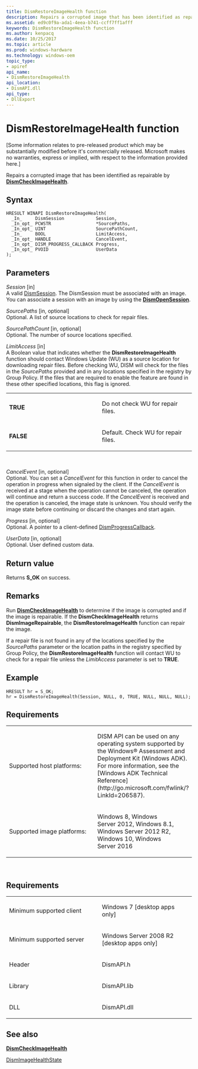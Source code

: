 ```yaml
---
title: DismRestoreImageHealth function
description: Repairs a corrupted image that has been identified as repairable by DismCheckImageHealth.
ms.assetid: ed9c0f9a-ada1-4eea-b741-ccff7ff1afff
keywords: DismRestoreImageHealth function
ms.author: kenpacq
ms.date: 10/25/2017
ms.topic: article
ms.prod: windows-hardware
ms.technology: windows-oem
topic_type: 
- apiref
api_name: 
- DismRestoreImageHealth
api_location: 
- DismAPI.dll
api_type: 
- DllExport
---
```


# DismRestoreImageHealth function


\[Some information relates to pre-released product which may be substantially modified before it's commercially released. Microsoft makes no warranties, express or implied, with respect to the information provided here.\]

Repairs a corrupted image that has been identified as repairable by [**DismCheckImageHealth**](dismcheckimagehealth-function.md).

Syntax
---

```
HRESULT WINAPI DismRestoreImageHealth(
  _In_     DismSession            Session,
  _In_opt_ PCWSTR                 *SourcePaths,
  _In_opt_ UINT                   SourcePathCount,
  _In_     BOOL                   LimitAccess,
  _In_opt_ HANDLE                 CancelEvent,
  _In_opt_ DISM_PROGRESS_CALLBACK Progress,
  _In_opt_ PVOID                  UserData
);
```

Parameters
-------

*Session* \[in\]  
A valid [DismSession](dismsession.md). The DismSession must be associated with an image. You can associate a session with an image by using the [**DismOpenSession**](dismopensession-function.md).

*SourcePaths* \[in, optional\]  
Optional. A list of source locations to check for repair files.

*SourcePathCount* \[in, optional\]  
Optional. The number of source locations specified.

*LimitAccess* \[in\]  
A Boolean value that indicates whether the **DismRestoreImageHealth** function should contact Windows Update (WU) as a source location for downloading repair files. Before checking WU, DISM will check for the files in the *SourcePaths* provided and in any locations specified in the registry by Group Policy. If the files that are required to enable the feature are found in these other specified locations, this flag is ignored.

<table>
<colgroup>
<col width="50%" />
<col width="50%" />
</colgroup>
<tbody>
<tr class="odd">
<td><p><strong>TRUE</strong></p></td>
<td><p>Do not check WU for repair files.</p></td>
</tr>
<tr class="even">
<td><p><strong>FALSE</strong></p></td>
<td><p>Default. Check WU for repair files.</p></td>
</tr>
</tbody>
</table>

 

*CancelEvent* \[in, optional\]  
Optional. You can set a *CancelEvent* for this function in order to cancel the operation in progress when signaled by the client. If the *CancelEvent* is received at a stage when the operation cannot be canceled, the operation will continue and return a success code. If the *CancelEvent* is received and the operation is canceled, the image state is unknown. You should verify the image state before continuing or discard the changes and start again.

*Progress* \[in, optional\]  
Optional. A pointer to a client-defined [DismProgressCallback](dismprogresscallback.md).

*UserData* \[in, optional\]  
Optional. User defined custom data.

Return value
---------

Returns **S\_OK** on success.

## <span id="Remarks"></span><span id="remarks"></span><span id="REMARKS"></span>Remarks


Run [**DismCheckImageHealth**](dismcheckimagehealth-function.md) to determine if the image is corrupted and if the image is repairable. If the **DismCheckImageHealth** returns **DismImageRepairable**, the **DismRestoreImageHealth** function can repair the image.

If a repair file is not found in any of the locations specified by the *SourcePaths* parameter or the location paths in the registry specified by Group Policy, the **DismRestoreImageHealth** function will contact WU to check for a repair file unless the *LimitAccess* parameter is set to **TRUE**.

## <span id="Example"></span><span id="example"></span><span id="EXAMPLE"></span>Example


```
HRESULT hr = S_OK;
hr = DismRestoreImageHealth(Session, NULL, 0, TRUE, NULL, NULL, NULL);
```

## <span id="Requirements"></span><span id="requirements"></span><span id="REQUIREMENTS"></span>Requirements


<table>
<colgroup>
<col width="50%" />
<col width="50%" />
</colgroup>
<tbody>
<tr class="odd">
<td><p>Supported host platforms:</p></td>
<td><p>DISM API can be used on any operating system supported by the Windows® Assessment and Deployment Kit (Windows ADK). For more information, see the [Windows ADK Technical Reference](http://go.microsoft.com/fwlink/?LinkId=206587).</p></td>
</tr>
<tr class="even">
<td><p>Supported image platforms:</p></td>
<td><p>Windows 8, Windows Server 2012, Windows 8.1, Windows Server 2012 R2, Windows 10, Windows Server 2016</p></td>
</tr>
</tbody>
</table>

 

Requirements
---------

<table>
<colgroup>
<col width="50%" />
<col width="50%" />
</colgroup>
<tbody>
<tr class="odd">
<td><p>Minimum supported client</p></td>
<td><p>Windows 7 [desktop apps only]</p></td>
</tr>
<tr class="even">
<td><p>Minimum supported server</p></td>
<td><p>Windows Server 2008 R2 [desktop apps only]</p></td>
</tr>
<tr class="odd">
<td><p>Header</p></td>
<td>DismAPI.h</td>
</tr>
<tr class="even">
<td><p>Library</p></td>
<td>DismAPI.lib</td>
</tr>
<tr class="odd">
<td><p>DLL</p></td>
<td>DismAPI.dll</td>
</tr>
</tbody>
</table>

## <span id="see_also"></span>See also


[**DismCheckImageHealth**](dismcheckimagehealth-function.md)

[DismImageHealthState](dismimagehealthstate-enumeration.md)

 

 




